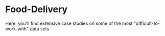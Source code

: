 # Food-Delivery
Here, you'll find extensive case studies on some of the most "difficult-to-work-with" data sets
